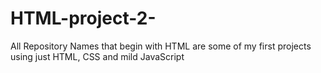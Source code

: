 # HTML-project-2-
All Repository Names that begin with HTML are some of my first projects using just HTML, CSS and mild JavaScript 
